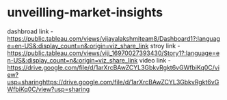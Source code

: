 # unveilling-market-insights
dashbroad link - https://public.tableau.com/views/vijayalakshmiteam8/Dashboard1?:language=en-US&:display_count=n&:origin=viz_share_link
stroy link -  https://public.tableau.com/views/viji_16970027393430/Story1?:language=en-US&:display_count=n&:origin=viz_share_link
video link - https://drive.google.com/file/d/1arXrcBAwZCYL3GbkvRgkt6vGWfbiKq0C/view?usp=sharinghttps://drive.google.com/file/d/1arXrcBAwZCYL3GbkvRgkt6vGWfbiKq0C/view?usp=sharing
